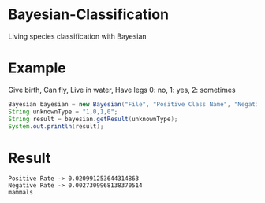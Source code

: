 # Bayesian-Classification
Living species classification with Bayesian

# Example
 Give birth, Can fly, Live in water, Have legs
 0: no, 1: yes, 2: sometimes
```java
Bayesian bayesian = new Bayesian("File", "Positive Class Name", "Negative Class Name");
String unknownType = "1,0,1,0";
String result = bayesian.getResult(unknownType);
System.out.println(result);
```
# Result
```
Positive Rate -> 0.020991253644314863
Negative Rate -> 0.0027309968138370514
mammals
```
